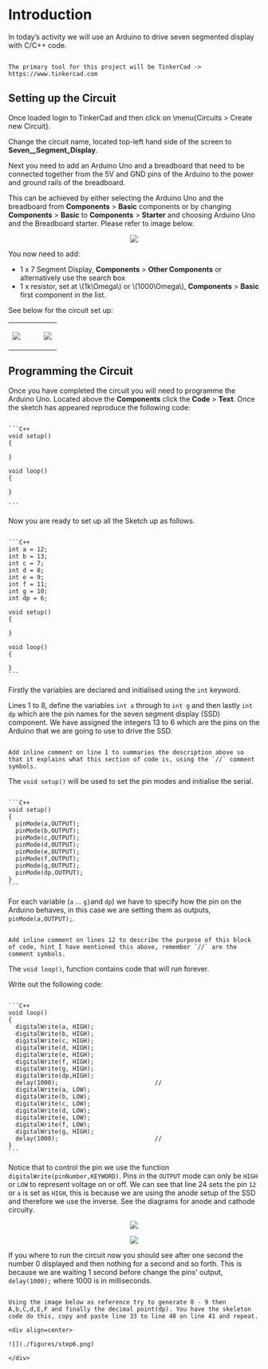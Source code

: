 # Introduction
In today’s activity we will use an Arduino to drive  seven segmented display with C/C++ code.

~~~admonish important

The primary tool for this project will be TinkerCad -> https://www.tinkercad.com

~~~

## Setting up the Circuit

Once loaded login to TinkerCad and then click on \menu{Circuits > Create new Circuit}.

Change the circuit name, located top-left hand side of the screen to **Seven__Segment_Display**.

Next you need to add an Arduino Uno and a breadboard that need to be connected together from the 5V and GND pins of the Arduino to the power and ground rails of the breadboard. 

This can be achieved by either selecting the Arduino Uno and the breadboard from **Components** > **Basic** components or by changing **Components** > **Basic** to **Components** > **Starter** and choosing Arduino Uno and the Breadboard starter. Please refer to image below.

<div align=center>

![](./figures/step1.png)

</div>

You now need to add:
- 1 x 7 Segment Display, **Components** > **Other Components** or alternatively use the search box
- 1 x resistor, set at \\(1k\Omega\\) or \\(1000\Omega\\), **Components** > **Basic** first component in the list.

See below for the circuit set up:

<table style="border-collapse: collapse; border: none; table-layout: fixed; width: 100%;" >
<tr style="border: none;">
<td style="border: none; width:60%;">

![](./figures/step2.png)

</td>

<td style="border: none; width:33%;">

 ![](./figures/step6.png)

</td>
</tr>
</table>

## Programming the Circuit

Once you have completed the circuit you will need to programme the Arduino Uno.  Located above the **Components** click the **Code** > **Text**. Once the sketch has appeared reproduce the following code: 

~~~admonish code

```C++
void setup()
{

}

void loop()
{

}

```

~~~

Now you are ready to set up all the Sketch up as follows. 

~~~admonish code

```C++
int a = 12;
int b = 13;
int c = 7;
int d = 8;
int e = 9;
int f = 11;
int g = 10;
int dp = 6;

void setup()
{

}

void loop()
{

}
```

~~~

Firstly the variables are declared and initialised using the `int` keyword.

Lines 1 to 8, define the variables `int a` through to `int g` and then lastly `int dp` which are the pin names for the seven segment display (SSD) component. We have assigned the integers 13 to 6 which are the pins on the Arduino that we are going to use to drive the SSD.

~~~admonish todo

Add inline comment on line 1 to summaries the description above so that it explains what this section of code is, using the `//` comment symbols.

~~~

The `void setup()` will be used to set the pin modes and initialise the serial. 

~~~admonish code

```C++
void setup()
{
  pinMode(a,OUTPUT);
  pinMode(b,OUTPUT);
  pinMode(c,OUTPUT);
  pinMode(d,OUTPUT);
  pinMode(e,OUTPUT);
  pinMode(f,OUTPUT);
  pinMode(g,OUTPUT);
  pinMode(dp,OUTPUT);
}
```

~~~

For each variable (`a` ... `g}`and `dp`) we have to specify how the pin on the Arduino behaves, in this case we are setting them as outputs, `pinMode(a,OUTPUT);`.

~~~admonish todo

Add inline comment on lines 12 to describe the purpose of this block of code, hint I have mentioned this above, remember `//` are the comment symbols.

~~~

The `void loop()`, function contains code that will run forever.

Write out the following code:

~~~admonish code

```C++
void loop()
{
  digitalWrite(a, HIGH);
  digitalWrite(b, HIGH);
  digitalWrite(c, HIGH);
  digitalWrite(d, HIGH);
  digitalWrite(e, HIGH);
  digitalWrite(f, HIGH);
  digitalWrite(g, HIGH);
  digitalWrite(dp,HIGH);
  delay(1000);                           //
  digitalWrite(a, LOW);
  digitalWrite(b, LOW);
  digitalWrite(c, LOW);
  digitalWrite(d, LOW);
  digitalWrite(e, LOW);
  digitalWrite(f, LOW);
  digitalWrite(g, HIGH);
  delay(1000);                           //
}
```

~~~

Notice that to control the pin we use the function `digitalWrite(pinNumber,KEYWORD)`. Pins in the `OUTPUT` mode can only be `HIGH` or `LOW` to represent voltage on or off. We can see that line 24 sets the pin `12` or `a` is set as `HIGH`, this is because we are using the anode setup of the SSD and therefore we use the inverse. See the diagrams for anode and cathode circuity.

<div align=center>

![](./figures/step4.png)

![](./figures/step5.png)

</div>


If you where to run the circuit now you should see after one second the number 0 displayed and then nothing for a second and so forth. This is because we are waiting 1 second before change the pins' output, `delay(1000);` where 1000 is in milliseconds. 

~~~admonish todo

Using the image below as reference try to generate 0 - 9 then A,b,C,d,E,F and finally the decimal point(dp). You have the skeleton code do this, copy and paste line 33 to line 40 on line 41 and repeat.

<div align=center>

![](./figures/step6.png)

</div>

~~~

